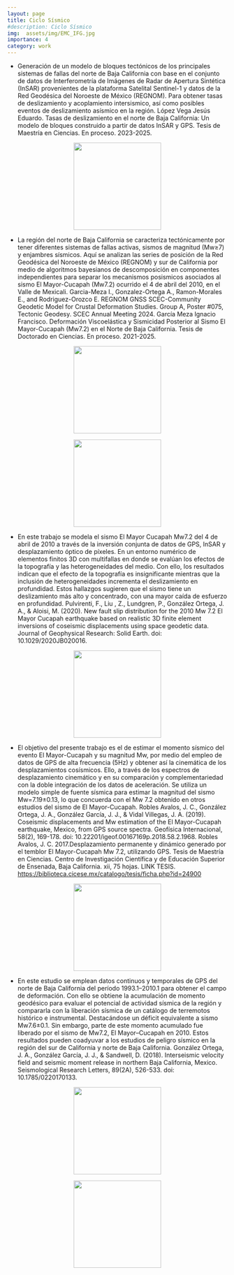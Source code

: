 ```yaml
---
layout: page
title: Ciclo Sísmico
#description: Ciclo Sísmico
img:  assets/img/EMC_IFG.jpg
importance: 4
category: work
---
```


- Generación de un modelo de bloques tectónicos de los principales sistemas de fallas del norte de Baja California con base en el conjunto de datos de Interferometría de Imágenes de Radar de Apertura Sintética (InSAR) provenientes de la plataforma Satelital Sentinel-1 y datos de la Red Geodésica del Noroeste de México (REGNOM). Para obtener tasas de deslizamiento y acoplamiento intersismico, así como posibles eventos de deslizamiento asísmico en la región. López Vega Jesús Eduardo. Tasas de deslizamiento en el norte de Baja California: Un modelo de bloques construido a partir de datos InSAR y GPS. Tesis de Maestría en Ciencias. En proceso. 2023-2025.  

<p align="center">
  <img src="{{ site.baseurl }}/assets/img/1ciclo.png" width="200">
</p>

- La región del norte de Baja California se caracteriza tectónicamente por tener diferentes sistemas de fallas activas, sismos de magnitud (Mw≥7) y enjambres sísmicos. Aquí se analizan las series de posición de la Red Geodésica del Noroeste de México (REGNOM) y sur de California por medio de algoritmos bayesianos de descomposición en componentes independientes para separar los mecanismos posismicos asociados al sismo El Mayor-Cucapah (Mw7.2) ocurrido el 4 de abril del 2010, en el Valle de Mexicali. Garcia-Meza I., Gonzalez-Ortega A., Ramon-Morales E., and Rodriguez-Orozco E. REGNOM GNSS SCEC-Community Geodetic Model for Crustal Deformation Studies. Group A, Poster #075, Tectonic Geodesy. SCEC Annual Meeting 2024. García Meza Ignacio Francisco. Deformación Viscoelástica y Sismicidad Posterior al Sismo El Mayor-Cucapah (Mw7.2) en el Norte de Baja California. Tesis de Doctorado en Ciencias. En proceso. 2021-2025.

<p align="center">
  <img src="{{ site.baseurl }}/assets/img/2ciclo.png" width="200">
</p><p align="center">
  <img src="{{ site.baseurl }}/assets/img/3ciclo.png" width="200">
</p>

- En este trabajo se modela el sismo El Mayor Cucapah Mw7.2 del 4 de abril de 2010 a través de la inversión conjunta de datos de GPS, InSAR y desplazamiento óptico de píxeles. En un entorno numérico de elementos finitos 3D con multifallas en donde se evalúan los efectos de la topografía y las heterogeneidades del medio. Con ello, los resultados indican que el efecto de la topografía es insignificante mientras que la inclusión de heterogeneidades incrementa el deslizamiento en profundidad. Estos hallazgos sugieren que el sismo tiene un deslizamiento más alto y concentrado, con una mayor caída de esfuerzo en profundidad. Pulvirenti, F., Liu , Z., Lundgren, P., González Ortega, J. A., & Aloisi, M. (2020). New fault slip distribution for the 2010 Mw 7.2 El Mayor Cucapah earthquake based on realistic 3D finite element inversions of coseismic displacements using space geodetic data. Journal of Geophysical Research: Solid Earth. doi: 10.1029/2020JB020016.

<p align="center">
 <img src="{{ site.baseurl }}/assets/img/4ciclo.png" width="200">
</p>

- El objetivo del presente trabajo es el de estimar el momento sísmico del evento El Mayor-Cucapah y su magnitud Mw, por medio del empleo de datos de GPS de alta frecuencia (5Hz) y obtener así la cinemática de los desplazamientos cosísmicos. Ello, a través de los espectros de desplazamiento cinemático y en su comparación y complementariedad con la doble integración de los datos de aceleración. Se utiliza un modelo simple de fuente sísmica para estimar la magnitud del sismo Mw=7.19±0.13, lo que concuerda con el Mw 7.2 obtenido en otros estudios del sismo de El Mayor-Cucapah. Robles Avalos, J. C., González Ortega, J. A., González García, J. J., & Vidal Villegas, J. A. (2019). Coseismic displacements and Mw estimation of the El Mayor-Cucapah earthquake, Mexico, from GPS source spectra. Geofísica Internacional, 58(2), 169-178. doi: 10.22201/igeof.00167169p.2018.58.2.1968. Robles Avalos, J. C. 2017.Desplazamiento permanente y dinámico generado por el temblor El Mayor-Cucapah Mw 7.2, utilizando GPS. Tesis de Maestría en Ciencias. Centro de Investigación Científica y de Educación Superior de Ensenada, Baja California. xii, 75 hojas. LINK TESIS. https://biblioteca.cicese.mx/catalogo/tesis/ficha.php?id=24900

<p align="center">
  <img src="{{ site.baseurl }}/assets/img/5ciclo.png" width="200">
</p>

- En este estudio se emplean datos continuos y temporales de GPS del norte de Baja California del período 1993.1–2010.1 para obtener el campo de deformación. Con ello se obtiene la acumulación de momento geodésico para evaluar el potencial de actividad sísmica de la región y compararla con la liberación sísmica de un catálogo de terremotos histórico e instrumental. Destacándose un déficit equivalente a sismo Mw7.6±0.1. Sin embargo, parte de este momento acumulado fue liberado por el sismo de Mw7.2, El Mayor–Cucapah en 2010. Estos resultados pueden coadyuvar a los estudios de peligro sísmico en la región del sur de California y norte de Baja California. González Ortega, J. A., González García, J. J., & Sandwell, D. (2018). Interseismic velocity field and seismic moment release in northern Baja California, Mexico. Seismological Research Letters, 89(2A), 526-533. doi: 10.1785/0220170133.


<p align="center">
  <img src="{{ site.baseurl }}/assets/img/6ciclo.png" width="200">
</p>
<p align="center">
  <img src="{{ site.baseurl }}/assets/img/7ciclo.png" width="200">
</p>

